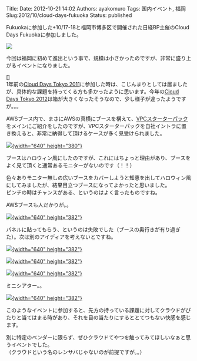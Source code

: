 Title: 
Date: 2012-10-21 14:02
Authors: ayakomuro
Tags:  国内イベント, 福岡
Slug:2012/10/cloud-days-fukuoka
Status: published


Fukuokaに参加した+10/17-18と福岡市博多区で開催された日経BP主催のCloud
Days Fukuokaに参加しました。

[![](http://2.bp.blogspot.com/-71_SMMxoy2E/UIP4AT_hcvI/AAAAAAAAUC0/t4NNDngzvX4/s1600/cdf2012.jpg)](http://2.bp.blogspot.com/-71_SMMxoy2E/UIP4AT_hcvI/AAAAAAAAUC0/t4NNDngzvX4/s1600/cdf2012.jpg)

今回は福岡に初めて進出という事で、規模は小さかったのですが、非常に盛り上がるイベントになりました。

[]  
1年前の[Cloud Days Tokyo
2011](http://expo.nikkeibp.co.jp/cloud/2011/index.html)に参加した時は、こじんまりとしては居ましたが、具体的な課題を持ってくる方も多かったように思います。今年の[Cloud
Days Tokyo
2012](http://expo.nikkeibp.co.jp/cloud/2012spring/index.html)は箱が大きくなったそうなので、少し様子が違ったようですが。。。

AWSブース内で、まさにAWSの真横にブースを構えて、[VPCスターターパック](http://www.serverworks.co.jp/services/vpcstarterpack/)をメインにご紹介をしたのですが、VPCスターターパックを自社イントラに置き換えると、非常に納得して頂けるケースが多く見受けられました。

[![](http://3.bp.blogspot.com/-qOYs3Y-QujE/UIP7Sw74OQI/AAAAAAAAUIs/MbwD-8phMuA/s640/IMAG0886.jpg){width="640"
height="380"}](http://3.bp.blogspot.com/-qOYs3Y-QujE/UIP7Sw74OQI/AAAAAAAAUIs/MbwD-8phMuA/s1600/IMAG0886.jpg)

ブースはハロウィン風にしたのですが、これにはちょっと理由があり、ブースをよく見て頂くと通常あるモニターがないのです（！！）

色々ありモニター無しの広いブースをカバーしようと知恵を出してハロウィン風にしてみましたが、結果目立つブースになってよかったと思いました。  
ピンチの時はチャンスがある、というのはよく言ったものですね。

AWSブースも人だかりが。。

[![](http://2.bp.blogspot.com/-5b8LeVFbDGw/UIP8JWoGNaI/AAAAAAAAUL0/1KOTQzGrHhM/s640/IMAG0887.jpg){width="640"
height="382"}](http://2.bp.blogspot.com/-5b8LeVFbDGw/UIP8JWoGNaI/AAAAAAAAUL0/1KOTQzGrHhM/s1600/IMAG0887.jpg)

パネルに貼ってもらう、というのは失敗でした（ブースの奥行きが有り過ぎた）。次は別のアイディアを考えないとですね。

[![](http://2.bp.blogspot.com/-09l7VyLJA28/UIP8Kq4ngII/AAAAAAAAUL8/rWlaMYfNAss/s640/IMAG0888.jpg){width="640"
height="382"}](http://2.bp.blogspot.com/-09l7VyLJA28/UIP8Kq4ngII/AAAAAAAAUL8/rWlaMYfNAss/s1600/IMAG0888.jpg)

[![](http://3.bp.blogspot.com/-hEw59RYCl-A/UIP8LsIohNI/AAAAAAAAUME/24d5A6Po0MA/s640/IMAG0889.jpg){width="640"
height="382"}](http://3.bp.blogspot.com/-hEw59RYCl-A/UIP8LsIohNI/AAAAAAAAUME/24d5A6Po0MA/s1600/IMAG0889.jpg)

[![](http://2.bp.blogspot.com/-QXyaTc1OUqg/UIP8M6NgOpI/AAAAAAAAUMU/PXbeLUtd1FQ/s640/IMAG0890.jpg){width="640"
height="382"}](http://2.bp.blogspot.com/-QXyaTc1OUqg/UIP8M6NgOpI/AAAAAAAAUMU/PXbeLUtd1FQ/s1600/IMAG0890.jpg)

ミニシアター。。

[![](http://4.bp.blogspot.com/-VYV3R6yV2Gs/UIP8Vh21puI/AAAAAAAAUN8/04V2HkiCiq8/s640/IMAG0896.jpg){width="640"
height="382"}](http://4.bp.blogspot.com/-VYV3R6yV2Gs/UIP8Vh21puI/AAAAAAAAUN8/04V2HkiCiq8/s1600/IMAG0896.jpg)

このようなイベントに参加すると、先方の持っている課題に対してクラウドがぴたりと当てはまる時があり、それを目の当たりにするととてつもない快感を感じます。

別に特定のベンダーに限らず、ぜひクラウドてやつを触ってみてほしいなぁと思うイベントでした。  
（クラウドという名のレンサバじゃないのが前提ですが。。）
